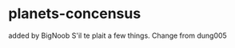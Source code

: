 planets-concensus
=================
added by BigNoob
S'il te plait
a few things.
Change from dung005
